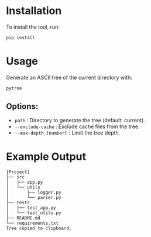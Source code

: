 # Installation

To install the tool, run:

```bash
pip install .
```

# Usage

Generate an ASCII tree of the current directory with:

```bash
pytree
```

## Options:
- ```path``` : Directory to generate the tree (default: current).
- ```--exclude-cache``` : Exclude cache files from the tree.
- ```--max-depth [number]``` : Limit the tree depth.

# Example Output

```plaintext
[Project]
├── src
│   ├── app.py
│   └── utils
│       ├── logger.py
│       └── parser.py
├── tests
│   ├── test_app.py
│   └── test_utils.py
├── README.md
└── requirements.txt
Tree copied to clipboard.
```
